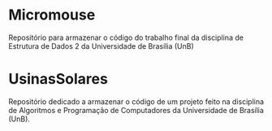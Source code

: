 # Micromouse
Repositório para armazenar o código do trabalho final da disciplina de Estrutura de Dados 2 da Universidade de Brasília (UnB)
# UsinasSolares
Repositório dedicado a armazenar o código de um projeto feito na disciplina de Algoritmos e Programação de Computadores da Universidade de Brasília (UnB).
